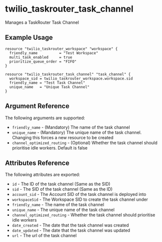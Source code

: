 # twilio_taskrouter_task_channel

Manages a TaskRouter Task Channel

## Example Usage

```hcl
resource "twilio_taskrouter_workspace" "workspace" {
  friendly_name          = "Test Workspace"
  multi_task_enabled     = true
  prioritize_queue_order = "FIFO"
}

resource "twilio_taskrouter_task_channel" "task_channel" {
  workspace_sid = twilio_taskrouter_workspace.workspace.sid
  friendly_name = "Test Task Channel"
  unique_name   = "Unique Task Channel"
}
```

## Argument Reference

The following arguments are supported:

* `friendly_name` - (Mandatory) The name of the task channel
* `unique_name` - (Mandatory) The unique name of the task channel. Changing this forces a new resource to be created
* `channel_optimized_routing` - (Optional) Whether the task channel should prioritise idle workers. Default is false

## Attributes Reference

The following attributes are exported:

* `id` - The ID of the task channel (Same as the SID)
* `sid` - The SID of the task channel (Same as the ID)
* `account_sid` - The Account SID of the task channel is deployed into
* `workspaceSid` - The Workspace SID to create the task channel under
* `friendly_name` - The name of the task channel
* `unique_name` - The unique name of the task channel
* `channel_optimized_routing` - Whether the task channel should prioritise idle workers
* `date_created` - The date that the task channel was created
* `date_updated` - The date that the task channel was updated
* `url` - The url of the task channel
